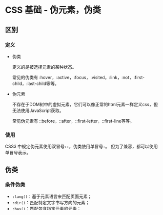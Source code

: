 # CSS 基础 - 伪元素，伪类
## 区别
### 定义
- 伪类

  定义的是被选择元素的某种状态。
  
  常见的伪类有 :hover，:active，:focus，:visited，:link，:not，:first-child，:last-child等等。

- 伪元素

  不存在于DOM树中的虚拟元素，它们可以像正常的html元素一样定义css，但无法使用JavaScript获取。
  
  常见伪元素有 ::before，::after，::first-letter，::first-line等等。

### 使用
CSS3 中规定伪元素使用双冒号`::`，伪类使用单冒号`:`。
但为了兼容，都可以使用单冒号表示。

## 伪类
### 条件伪类
- `:lang()`：基于元素语言来匹配页面元素；
- `:dir()`：匹配特定文字书写方向的元素；
- `:has()`：匹配包含指定元素的元素；
- `:is()`：匹配指定选择器列表里的元素；
- `:not()`：用来匹配不符合一组选择器的元素；

### 行为伪类

- `:active`：鼠标激活的元素；
- `:hover`：鼠标悬浮的元素；
- `::selection`：鼠标选中的元素；

### 状态伪类

- `:target`：当前锚点的元素；
- `:link`：未访问的链接元素；
- `:visited`：已访问的链接元素；
- `:focus`：输入聚焦的表单元素；
- `:required`：输入必填的表单元素；
- `:valid`：输入合法的表单元素；
- `:invalid`：输入非法的表单元素；
- `:in-range`：输入范围以内的表单元素；
- `:out-of-range`：输入范围以外的表单元素；
- `:checked`：选项选中的表单元素；
- `:optional`：选项可选的表单元素；
- `:enabled`：事件启用的表单元素；
- `:disabled`：事件禁用的表单元素；
- `:read-only`：只读的表单元素；
- `:read-write`：可读可写的表单元素；
- `:blank`：输入为空的表单元素；
- `:current()`：浏览中的元素；
- `:past()`：已浏览的元素；
- `:future()`：未浏览的元素；

### 结构伪类

- `:root`：文档的根元素；
- `:empty`：无子元素的元素；
- `:first-letter`：元素的首字母；
- `:first-line`：元素的首行；
- `:nth-child(n)`：元素中指定顺序索引的元素；
- `:nth-last-child(n)`：元素中指定逆序索引的元素；；
- `:first-child`：元素中为首的元素；
- `:last-child`：元素中为尾的元素；
- `:only-child`：父元素仅有该元素的元素；
- `:nth-of-type(n)`：标签中指定顺序索引的标签；
- `:nth-last-of-type(n)`：标签中指定逆序索引的标签；
- `:first-of-type	`：标签中为首的标签；
- `:last-of-type`：标签中为尾标签；
- `:only-of-type`：父元素仅有该标签的标签；

## 伪元素

- `::before`：在元素前插入内容；
- `::after`：在元素后插入内容；

### 用法
before 将在被选择元素前插入元素， after 则是在之后。

伪元素添加了一个页面中没有的元素，但只是从视觉效果上添加了，不是在文档树中添加。

若要向其中添加内容，可以使用 `content`属性。如下例将会在标题前后插入一对引号：
```html
<p>Title</p>

<style>
p::before {
  content: open-quote;
}
p::after {
  content: close-quote;
}
</style>
```

默认情况下，生成的元素是一个内联级别的元素，因此当我们要指定高度和宽度时，必须首先使用 `display:block` 声明将其定义为一个块元素。